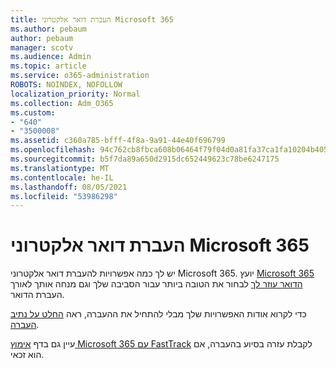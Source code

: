 ```yaml
---
title: העברת דואר אלקטרוני Microsoft 365
ms.author: pebaum
author: pebaum
manager: scotv
ms.audience: Admin
ms.topic: article
ms.service: o365-administration
ROBOTS: NOINDEX, NOFOLLOW
localization_priority: Normal
ms.collection: Adm_O365
ms.custom:
- "640"
- "3500008"
ms.assetid: c360a785-bfff-4f8a-9a91-44e40f696799
ms.openlocfilehash: 94c762cb8fbca608b06464f79f04d0a81fa37ca1fa10204b405a18bd79f4bade
ms.sourcegitcommit: b5f7da89a650d2915dc652449623c78be6247175
ms.translationtype: MT
ms.contentlocale: he-IL
ms.lasthandoff: 08/05/2021
ms.locfileid: "53986298"
---
```

# <a name="move-email-to-microsoft-365"></a>העברת דואר אלקטרוני Microsoft 365

יש לך כמה אפשרויות להעברת דואר אלקטרוני Microsoft 365. יועץ [Microsoft 365 הדואר עוזר לך](https://aka.ms/alchemyinsight-mailmigrationadvisor) לבחור את הטובה ביותר עבור הסביבה שלך וגם מנחה אותך לאורך העברת הדואר.
  
כדי לקרוא אודות האפשרויות שלך מבלי להתחיל את ההעברה, ראה [החלט על נתיב העברה](https://docs.microsoft.com/Exchange/mailbox-migration/decide-on-a-migration-path).

עיין גם בדף [אימוץ Microsoft 365 עם FastTrack](https://www.microsoft.com/fasttrack/microsoft-365/office-365) לקבלת עזרה בסיוע בהעברה, אם הוא זכאי.
  